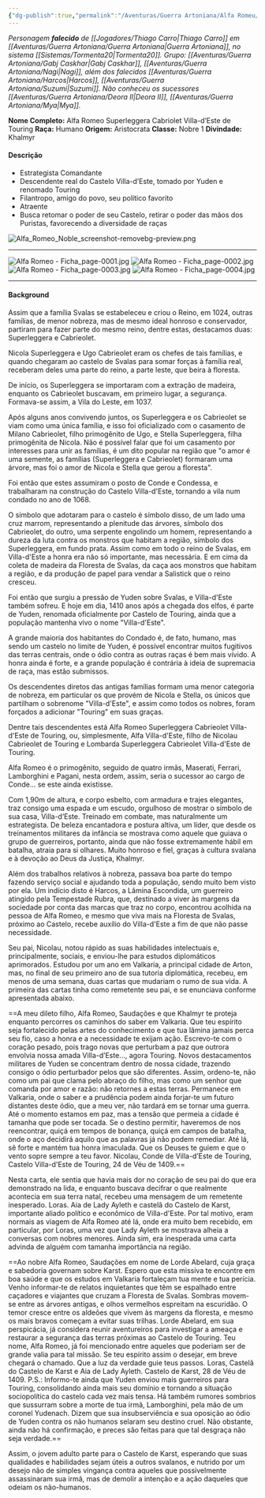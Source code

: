 ```yaml
---
{"dg-publish":true,"permalink":"/Aventuras/Guerra Artoniana/Alfa Romeu/","created":"2025-10-13T17:42:11.369-03:00"}
---
```


*Personagem **falecido** de [[Jogadores/Thiago Carro\|Thiago Carro]] em [[Aventuras/Guerra Artoniana/Guerra Artoniana\|Guerra Artoniana]], no sistema [[Sistemas/Tormenta20\|Tormenta20]].*
*Grupo:  [[Aventuras/Guerra Artoniana/Gabj Caskhar\|Gabj Caskhar]], [[Aventuras/Guerra Artoniana/Nagi\|Nagi]], além dos falecidos [[Aventuras/Guerra Artoniana/Harcos\|Harcos]], [[Aventuras/Guerra Artoniana/Suzumi\|Suzumi]].
Não conheceu os sucessores [[Aventuras/Guerra Artoniana/Deora II\|Deora II]], [[Aventuras/Guerra Artoniana/Mya\|Mya]].*

**Nome Completo:** Alfa Romeo Superleggera Cabriolet Villa-d’Este de Touring
**Raça:** Humano
**Origem:** Aristocrata
**Classe:** Nobre 1
**Divindade:** Khalmyr
#### Descrição
- Estrategista Comandante 
- Descendente real do Castelo Villa-d’Este, tomado por Yuden e renomado Touring
- Filantropo, amigo do povo, seu político favorito
- Atraente
- Busca retomar o poder de seu Castelo, retirar o poder das mãos dos Puristas, favorecendo a diversidade de raças

![Alfa_Romeo_Noble_screenshot-removebg-preview.png](/img/user/Aventuras/Guerra%20Artoniana/Alfa_Romeo_Noble_screenshot-removebg-preview.png)

---

![Alfa Romeo - Ficha_page-0001.jpg](/img/user/Aventuras/Guerra%20Artoniana/Alfa%20Romeo%20-%20Ficha_page-0001.jpg)
![Alfa Romeo - Ficha_page-0002.jpg](/img/user/Aventuras/Guerra%20Artoniana/Alfa%20Romeo%20-%20Ficha_page-0002.jpg)
![Alfa Romeo - Ficha_page-0003.jpg](/img/user/Aventuras/Guerra%20Artoniana/Alfa%20Romeo%20-%20Ficha_page-0003.jpg)
![Alfa Romeo - Ficha_page-0004.jpg](/img/user/Aventuras/Guerra%20Artoniana/Alfa%20Romeo%20-%20Ficha_page-0004.jpg)

---
#### Background

Assim que a família Svalas se estabeleceu e criou o Reino, em 1024, outras famílias, de menor nobreza, mas de mesmo ideal honroso e conservador, partiram para fazer parte do mesmo reino, dentre estas, destacamos duas: Superleggera e Cabrieolet.

Nicola Superleggera e Ugo Cabrieolet eram os chefes de tais famílias, e quando chegaram ao castelo de Svalas para somar forças à família real, receberam deles uma parte do reino, a parte leste, que beira à floresta.

De início, os Superleggera se importaram com a extração de madeira, enquanto os Cabrieolet buscavam, em primeiro lugar, a segurança. Formava-se assim, a Vila do Leste, em 1037.

Após alguns anos convivendo juntos, os Superleggera e os Cabrieolet se viam como uma única família, e isso foi oficializado com o casamento de Milano Cabrieolet, filho primogênito de Ugo, e Stella Superleggera, filha primogênita de Nicola. Não é possível falar que foi um casamento por interesses para unir as famílias, é um dito popular na região que "o amor é uma semente, as famílias (Superleggera e Cabrieolet) formaram uma árvore, mas foi o amor de Nicola e Stella que gerou a floresta".

Foi então que estes assumiram o posto de Conde e Condessa, e trabalharam na construção do Castelo Villa-d'Este, tornando a vila num condado no ano de 1068.

O símbolo que adotaram para o castelo é símbolo disso, de um lado uma cruz marrom, representando a plenitude das árvores, símbolo dos Cabrieolet, do outro, uma serpente engolindo um homem, representando a dureza da luta contra os monstros que habitam a região, símbolo dos Superleggera, em fundo prata. Assim como em todo o reino de Svalas, em Villa-d'Este a honra era não só importante, mas necessária. E em cima da coleta de madeira da Floresta de Svalas, da caça aos monstros que habitam a região, e da produção de papel para vendar a Salistick que o reino cresceu.

Foi então que surgiu a pressão de Yuden sobre Svalas, e Villa-d'Este também sofreu. E hoje em dia, 1410 anos após a chegada dos elfos, é parte de Yuden, renomada oficialmente por Castelo de Touring, ainda que a população mantenha vivo o nome "Villa-d'Este".

A grande maioria dos habitantes do Condado é, de fato, humano, mas sendo um castelo no limite de Yuden, é possível encontrar muitos fugitivos das terras centrais, onde o ódio contra as outras raças é bem mais vívido. A honra ainda é forte, e a grande população é contrária à ideia de supremacia de raça, mas estão submissos.

Os descendentes diretos das antigas famílias formam uma menor categoria de nobreza, em particular os que provém de Nicola e Stella, os únicos que partilham o sobrenome "Villa-d'Este", e assim como todos os nobres, foram forçados a adicionar "Touring" em suas graças.

Dentre tais descendentes está Alfa Romeo Superleggera Cabrieolet Villa-d'Este de Touring, ou, simplesmente, Alfa Villa-d'Este, filho de Nicolau Cabrieolet de Touring e Lombarda Superleggera Cabrieolet Villa-d'Este de Touring.

Alfa Romeo é o primogênito, seguido de quatro irmãs, Maserati, Ferrari, Lamborghini e Pagani, nesta ordem, assim, seria o sucessor ao cargo de Conde... se este ainda existisse.

Com 1,90m de altura, e corpo esbelto, com armadura e trajes elegantes, traz consigo uma espada e um escudo, orgulhoso de mostrar o símbolo de sua casa, Villa-d’Este. Treinado em combate, mas naturalmente um estrategista. De beleza encantadora e postura altiva, um líder, que desde os treinamentos militares da infância se mostrava como aquele que guiava o grupo de guerreiros, portanto, ainda que não fosse extremamente hábil em batalha, atraia para si olhares. Muito honroso e fiel, graças à cultura svalana e à devoção ao Deus da Justiça, Khalmyr.

Além dos trabalhos relativos à nobreza, passava boa parte do tempo fazendo serviço social e ajudando toda a população, sendo muito bem visto por ela. Um indício disto é Harcos, a Lâmina Escondida, um guerreiro atingido pela Tempestade Rubra, que, destinado a viver às margens da sociedade por conta das marcas que traz no corpo, encontrou acolhida na pessoa de Alfa Romeo, e mesmo que viva mais na Floresta de Svalas, próximo ao Castelo, recebe auxílio do Villa-d'Este a fim de que não passe necessidade.

Seu pai, Nicolau, notou rápido as suas habilidades intelectuais e, principalmente, sociais, e enviou-lhe para estudos diplomáticos aprimorados. Estudou por um ano em Valkaria, a principal cidade de Arton, mas, no final de seu primeiro ano de sua tutoria diplomática, recebeu, em menos de uma semana, duas cartas que mudariam o rumo de sua vida. A primeira das cartas tinha como remetente seu pai, e se enunciava conforme apresentada abaixo.

==A meu dileto filho, Alfa Romeo,
Saudações e que Khalmyr te proteja enquanto percorres os caminhos do saber em Valkaria. Que teu espírito seja fortalecido pelas artes do conhecimento e que tua lâmina jamais perca seu fio, caso a honra e a necessidade te exijam ação.
Escrevo-te com o coração pesado, pois trago novas que perturbam a paz que outrora envolvia nossa amada Villa-d’Este..., agora Touring. Novos destacamentos militares de Yuden se concentram dentro de nossa cidade, trazendo consigo o ódio perturbador pelos que são diferentes.
Assim, ordeno-te, não como um pai que clama pelo abraço do filho, mas como um senhor que comanda por amor e razão: não retornes a estas terras. Permanece em Valkaria, onde o saber e a prudência podem ainda forjar-te um futuro distantes deste ódio, que a meu ver, não tardará em se tornar uma guerra. Até o momento estamos em paz, mas a tensão que permeia a cidade é tamanha que pode ser tocada.
Se o destino permitir, haveremos de nos reencontrar, quiçá em tempos de bonança, quiçá em campos de batalha, onde o aço decidirá aquilo que as palavras já não podem remediar. Até lá, sê forte e mantém tua honra imaculada.
Que os Deuses te guiem e que o vento sopre sempre a teu favor.
Nicolau, Conde de Villa-d’Este de Touring,
Castelo Villa-d'Este de Touring, 24 de Véu de 1409.==

Nesta carta, ele sentia que havia mais dor no coração de seu pai do que era demonstrado na lida, e enquanto buscava decifrar o que realmente acontecia em sua terra natal, recebeu uma mensagem de um remetente inesperado. Loras. Aia de Lady Ayleth e castelã do Castelo de Karst, importante aliado político e econômico de Villa-d'Este. Por tal motivo, eram normais as viagem de Alfa Romeo até lá, onde era muito bem recebido, em particular, por Loras, uma vez que Lady Ayleth se mostrava alheia a conversas com nobres menores. Ainda sim, era inesperada uma carta advinda de alguém com tamanha importância na região.

==Ao nobre Alfa Romeo,
Saudações em nome de Lorde Abelard, cuja graça e sabedoria governam sobre Karst. Espero que esta missiva te encontre em boa saúde e que os estudos em Valkaria fortaleçam tua mente e tua perícia.
Venho informar-te de relatos inquietantes que têm se espalhado entre caçadores e viajantes que cruzam a Floresta de Svalas. Sombras movem-se entre as árvores antigas, e olhos vermelhos espreitam na escuridão. O temor cresce entre os aldeões que vivem às margens da floresta, e mesmo os mais bravos começam a evitar suas trilhas.
Lorde Abelard, em sua perspicácia, já considera reunir aventureiros para investigar a ameaça e restaurar a segurança das terras próximas ao Castelo de Touring. Teu nome, Alfa Romeo, já foi mencionado entre aqueles que poderiam ser de grande valia para tal missão. Se teu espírito assim o desejar, em breve chegará o chamado.
Que a luz da verdade guie teus passos.
Loras, Castelã do Castelo de Karst e Aia de Lady Ayleth.
Castelo de Karst, 28 de Véu de 1409.
P.S.: Informo-te ainda que Yuden enviou mais guerreiros para Touring, consolidando ainda mais seu domínio e tornando a situação sociopolítica do castelo cada vez mais tensa. Há também rumores sombrios que sussurram sobre a morte de tua irmã, Lamborghini, pela mão de um coronel Yudenach. Dizem que sua insubserviência e sua oposição ao ódio de Yuden contra os não humanos selaram seu destino cruel. Não obstante, ainda não há confirmação, e preces são feitas para que tal desgraça não seja verdade.==

Assim, o jovem adulto parte para o Castelo de Karst, esperando que suas qualidades e habilidades sejam úteis a outros svalanos, e nutrido por um desejo não de simples vingança contra aqueles que possivelmente assassinaram sua irmã, mas de demolir a intenção e a ação daqueles que odeiam os não-humanos.